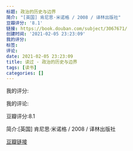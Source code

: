 ```yaml
---
标题: 政治的历史与边界
简介: "[英国] 肯尼思·米诺格 / 2008 / 译林出版社"
豆瓣评分: '8.1'
链接: https://book.douban.com/subject/3067671/
创建时间: '2021-02-05 23:23:09'
我的评分:
标签:
评论:
date: 2021-02-05 23:23:09
title: 读过 - 政治的历史与边界
tags: [读书]
categories: []
---
```


我的评分:

我的评论:

豆瓣评分:8.1

简介:[英国] 肯尼思·米诺格 / 2008 / 译林出版社

[豆瓣链接](https://book.douban.com/subject/3067671/)


